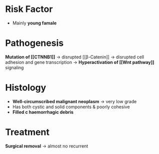 # Risk Factor
- Mainly **young famale**

# Pathogenesis
**Mutation of [[CTNNB1]]** -> disrupted [[β-Catenin]] -> disrupted cell adhesion and gene transcription -> **Hyperactivation of [[Wnt pathway]]** signaling

# Histology
- **Well-circumscribed malignant neoplasm** -> very low grade
- Has both cystic and solid components & poorly cohesive
- **Filled c haemorrhagic debris**

# Treatment 
**Surgical removal** -> almost no recurrent